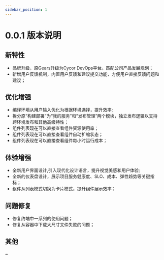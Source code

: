 ```yaml
---
sidebar_position: 1
---
```

# 0.0.1 版本说明

## 新特性
- 品牌升级，原Gears升级为Cycor DevOps平台。匹配公司产品发展规划；
- 新增用户反馈机制，内置用户反馈和建议提交功能，方便用户直接反馈问题和建议；
## 优化增强
- 编译环境从用户输入优化为根据环境选择，提升效率;
- 拆分原“构建部署”为“我的服务”和“发布管理”两个模块，独立发布逻辑以支持跨环境发布和其他高级特性；
- 组件列表现在可以直接查看组件资源使用率；
- 组件列表现在可以直接查看组件自动扩缩状态；
- 组件列表现在可以直接查看组件每小时运行成本；
## 体验增强
- 全新用户界面设计,引入现代化设计语言，提升视觉美感和用户体验;
- 全新的仪表盘设计，展示项目服务健康度、SLO、成本、弹性趋势等关键指标；
- 组件从列表模式切换为卡片模式，提升组件展示效率；
## 问题修复
- 修复终端中一系列的使用问题；
- 修复从容器中下载大尺寸文件失败的问题；
## 其他
~